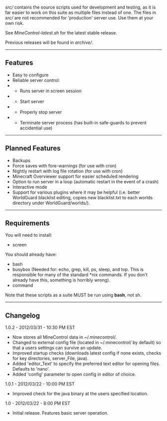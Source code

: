 *src/* contains the source scripts used for development and testing, as it is far easier to work on this suite as multiple files instead of one.
The files in *src/* are not recommended for 'production' server use. Use them at your own risk.

See *MineControl-latest.sh* for the latest stable release.

Previous releases will be found in *archive/*.

----------
## Features ##

* Easy to configure
* Reliable server control:
* * Runs server in screen session
* * Start server
* * Properly stop server
* * Terminate server process (has built-in safe-guards to prevent accidential use)

----------
## Planned Features ##

* Backups
* Force saves with fore-warnings (for use with cron)
* Nightly restart with log file rotation (for use with cron)
* Minecraft Overviewer support for easier scheduled rendering
* Option to run server in a loop (automatic restart in the event of a crash)
* Interactive mode
* Support for various plugins where it may be helpful (i.e. better WorldGuard blacklist editing, copies new blacklist.txt to each worlds directory under WorldGuard/worlds/).

----------
## Requirements ##

You will need to install:

* screen

You should already have:

* bash
* busybox (Needed for: echo, grep, kill, ps, sleep, and top. This is responsible for many of the standard *nix commands. If you don't already have this, something is horribly wrong).
* command

Note that these scripts as a suite MUST be run using **bash**, not sh.

----------
## Changelog ##
1.0.2 - 2012/03/31 - 10:30 PM EST

* Now stores all MineControl data in ~/.minecontrol/.
* Changed to external config file (located in ~/.minecontrol/ by default) so that a users settings can survive an update.
* Improved startup checks (downloads latest config if none exists, checks for key directories, server_File, java).
* Added 'editor_Text' to specify the preferred text editor for opening files. Defaults to 'nano'.
* Added 'config' parameter to open config in editor of choice.

1.0.1 - 2012/03/22 - 10:00 PM EST

* Improved check for the java binary at the users specified location.

1.0 - 2012/03/22 - 8:00 PM EST

* Initial release. Features basic server operation.
